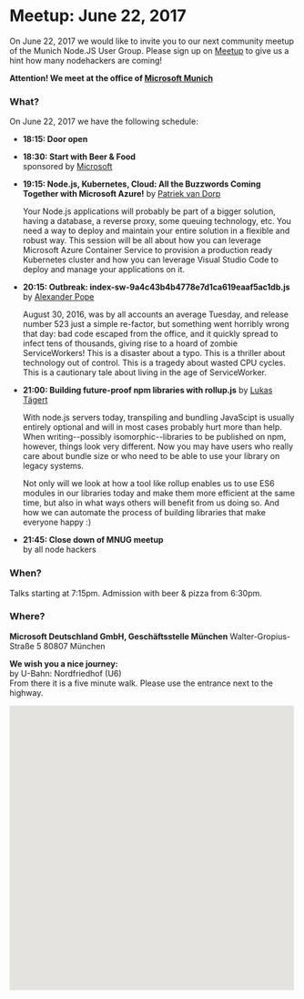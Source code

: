# Meetup: June 22, 2017

On June 22, 2017 we would like to invite you to our next community meetup of
the Munich Node.JS User Group.  Please sign up on
[Meetup](https://www.meetup.com/Munich-Node-js-User-Group/events/240502989/) to give us a hint how many nodehackers are coming!

**Attention! We meet at the office of [Microsoft Munich](https://www.microsoft.com/de-de/aktionen/smart-workspace-in-muenchen-schwabing/default.aspx)**

### What?

On June 22, 2017 we have the following schedule:

*   **18:15: Door open**  
  
*   **18:30: Start with Beer & Food**  
    sponsored by [Microsoft](https://www.microsoft.com/de-de/aktionen/smart-workspace-in-muenchen-schwabing/default.aspx)

*   **19:15: Node.js, Kubernetes, Cloud: All the Buzzwords Coming Together with Microsoft Azure!**
    by [Patriek van Dorp](/speakers.html#patriekd)
  
    Your Node.js applications will probably be part of a bigger solution,
    having a database, a reverse proxy, some queuing technology, etc. You need a
    way to deploy and maintain your entire solution in a flexible and robust way.
    This session will be all about how you can leverage Microsoft Azure Container
    Service to provision a production ready Kubernetes cluster and how you can
    leverage Visual Studio Code to deploy and manage your applications on it.
  
*   **20:15: Outbreak: index-sw-9a4c43b4b4778e7d1ca619eaaf5ac1db.js**
    by [Alexander Pope](/speakers.html#alexanderp)

    August 30, 2016, was by all accounts an average Tuesday, and release number
    523 just a simple re-factor, but something went horribly wrong that day: bad
    code escaped from the office, and it quickly spread to infect tens of
    thousands, giving rise to a hoard of zombie ServiceWorkers! This is a disaster
    about a typo. This is a thriller about technology out of control. This is a
    tragedy about wasted CPU cycles. This is a cautionary tale about living in the
    age of ServiceWorker.
  
*   **21:00: Building future-proof npm libraries with rollup.js**
    by [Lukas Tägert](/speakers.html#lukast)

    With node.js servers today, transpiling  and bundling JavaScipt is usually
    entirely optional and will in most cases probably hurt more than help. When
    writing--possibly isomorphic--libraries to be published on npm,
    however, things look very different. Now you may have users who really care
    about bundle size or who need to be able to use your library on legacy systems.
    
    Not only will we look at how a tool like rollup enables us to use ES6 modules
    in our libraries today and make them more efficient at the same time, but also
    in what ways others will benefit from us doing so. And how we can automate
    the process of building libraries that make everyone happy :)

*   **21:45: Close down of MNUG meetup**  
    by all node hackers

### When?
 
Talks starting at 7:15pm. Admission with beer & pizza from 6:30pm.

### Where?

**Microsoft Deutschland GmbH, Geschäftsstelle München**
Walter-Gropius-Straße 5
80807 München

**We wish you a nice journey:**  
by U-Bahn: Nordfriedhof (U6)   
From there it is a five minute walk. Please use the entrance next to the highway.
</div>

<div id="map" class="map" data-locationtext="TNG<br/>Walter-Gropius-Straße 5a<br/>80807 München" data-locationlatlng="48.1776256,11.591259,17" style="width: 500px; height:500px; position: relative; background-color: rgb(229, 227, 223);">
</div>
